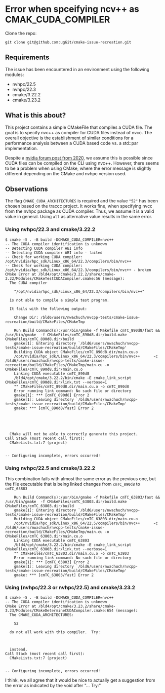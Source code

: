 # Error when spceifying ncv++ as CMAK_CUDA_COMPILER

Clone the repo:

```
git clone git@github.com:ugGit/cmake-issue-recreation.git
```

## Requirements
The issue has been encountered in an environment using the following modules:

* nvhpc/22.5
* nvhpc/22.3
* cmake/3.22.2
* cmake/3.23.2

## What is this about?
This project contains a simple CMakeFile that compiles a CUDA file. 
The goal is to specify nvc++ as compiler for CUDA files instead of nvcc. 
The overall objective is the establishment of similar conditions for a performance analysis between a CUDA based code vs. a std::par implementation. 

Despite a [nvidia forum post from 2020](https://forums.developer.nvidia.com/t/nvc-doesnt-recognise-cu-file-type/145666/4), we assume this is possible since CUDA files can be compiled on the CLI using nvc++.
However, there seems to be a problem when using CMake, where the error message is slightly different depending on the CMake and nvhpc version used.

## Observations
The flag `CMAKE_CUDA_ARCHITECTURES` is required and the value `"52"` has been chosen based on the traccc project. 
It works fine, when specifying nvcc from the nvhpc package as CUDA compiler. 
Thus, we assume it is a valid value in general.
Using `all` as alternative value results in the same error.

### Using nvhpc/22.3 and cmake/3.22.2
```
$ cmake -S . -B build -DCMAKE_CUDA_COMPILER=nvc++
-- The CUDA compiler identification is unknown
-- Detecting CUDA compiler ABI info
-- Detecting CUDA compiler ABI info - failed
-- Check for working CUDA compiler: /opt/nvidia/hpc_sdk/Linux_x86_64/22.3/compilers/bin/nvc++
-- Check for working CUDA compiler: /opt/nvidia/hpc_sdk/Linux_x86_64/22.3/compilers/bin/nvc++ - broken
CMake Error at /bld4/opt/cmake/3.22.2/share/cmake-3.22/Modules/CMakeTestCUDACompiler.cmake:56 (message):
  The CUDA compiler

    "/opt/nvidia/hpc_sdk/Linux_x86_64/22.3/compilers/bin/nvc++"

  is not able to compile a simple test program.

  It fails with the following output:

    Change Dir: /bld6/users/nwachuch/nvcpp-tests/cmake-issue-recreation/build/CMakeFiles/CMakeTmp
    
    Run Build Command(s):/usr/bin/gmake -f Makefile cmTC_890d8/fast && /usr/bin/gmake  -f CMakeFiles/cmTC_890d8.dir/build.make CMakeFiles/cmTC_890d8.dir/build
    gmake[1]: Entering directory `/bld6/users/nwachuch/nvcpp-tests/cmake-issue-recreation/build/CMakeFiles/CMakeTmp'
    Building CUDA object CMakeFiles/cmTC_890d8.dir/main.cu.o
    /opt/nvidia/hpc_sdk/Linux_x86_64/22.3/compilers/bin/nvc++      -c /bld6/users/nwachuch/nvcpp-tests/cmake-issue-recreation/build/CMakeFiles/CMakeTmp/main.cu -o CMakeFiles/cmTC_890d8.dir/main.cu.o
    Linking CUDA executable cmTC_890d8
    /bld4/opt/cmake/3.22.2/bin/cmake -E cmake_link_script CMakeFiles/cmTC_890d8.dir/link.txt --verbose=1
    "" CMakeFiles/cmTC_890d8.dir/main.cu.o -o cmTC_890d8 
    Error running link command: No such file or directory
    gmake[1]: *** [cmTC_890d8] Error 2
    gmake[1]: Leaving directory `/bld6/users/nwachuch/nvcpp-tests/cmake-issue-recreation/build/CMakeFiles/CMakeTmp'
    gmake: *** [cmTC_890d8/fast] Error 2
    
    

  

  CMake will not be able to correctly generate this project.
Call Stack (most recent call first):
  CMakeLists.txt:7 (project)


-- Configuring incomplete, errors occurred!
```

### Using nvhpc/22.5 and cmake/3.22.2
This combination fails with almost the same error as the previous one, but the file executable that is being linked changes from `cmTC_890d8` to `cmTC_63803`
```
    Run Build Command(s):/usr/bin/gmake -f Makefile cmTC_63803/fast && /usr/bin/gmake  -f CMakeFiles/cmTC_63803.dir/build.make CMakeFiles/cmTC_63803.dir/build
    gmake[1]: Entering directory `/bld6/users/nwachuch/nvcpp-tests/cmake-issue-recreation/build/CMakeFiles/CMakeTmp'
    Building CUDA object CMakeFiles/cmTC_63803.dir/main.cu.o
    /opt/nvidia/hpc_sdk/Linux_x86_64/22.5/compilers/bin/nvc++      -c /bld6/users/nwachuch/nvcpp-tests/cmake-issue-recreation/build/CMakeFiles/CMakeTmp/main.cu -o CMakeFiles/cmTC_63803.dir/main.cu.o
    Linking CUDA executable cmTC_63803
    /bld4/opt/cmake/3.22.2/bin/cmake -E cmake_link_script CMakeFiles/cmTC_63803.dir/link.txt --verbose=1
    "" CMakeFiles/cmTC_63803.dir/main.cu.o -o cmTC_63803 
    Error running link command: No such file or directory
    gmake[1]: *** [cmTC_63803] Error 2
    gmake[1]: Leaving directory `/bld6/users/nwachuch/nvcpp-tests/cmake-issue-recreation/build/CMakeFiles/CMakeTmp'
    gmake: *** [cmTC_63803/fast] Error 2
```

### Using (nvhpc/22.3 or nvhpc/22.5) and cmake/3.23.2
```
$ cmake -S . -B build -DCMAKE_CUDA_COMPILER=nvc++
-- The CUDA compiler identification is unknown
CMake Error at /bld4/opt/cmake/3.23.2/share/cmake-3.23/Modules/CMakeDetermineCUDACompiler.cmake:654 (message):
  The CMAKE_CUDA_ARCHITECTURES:

    52

  do not all work with this compiler.  Try:

    

  instead.
Call Stack (most recent call first):
  CMakeLists.txt:7 (project)


-- Configuring incomplete, errors occurred!
```

I think, we all agree that it would be nice to actually get a suggestion from the error as indicated by the void after "... Try:"

